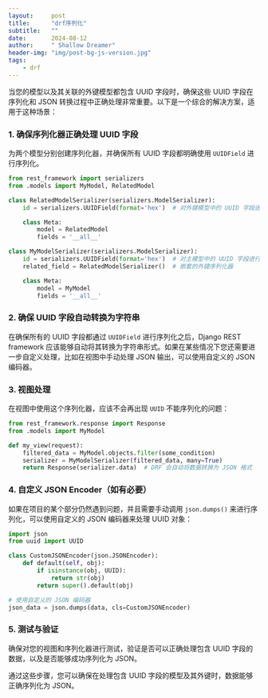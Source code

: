 ```yaml
---
layout:     post
title:      "drf序列化"
subtitle:   ""
date:       2024-08-12
author:     " Shallow Dreamer"
header-img: "img/post-bg-js-version.jpg"
tags:
    - drf
---
```


当您的模型以及其关联的外键模型都包含 UUID 字段时，确保这些 UUID 字段在序列化和 JSON 转换过程中正确处理非常重要。以下是一个综合的解决方案，适用于这种场景：

### 1. 确保序列化器正确处理 UUID 字段

为两个模型分别创建序列化器，并确保所有 UUID 字段都明确使用 `UUIDField` 进行序列化。

```python
from rest_framework import serializers
from .models import MyModel, RelatedModel

class RelatedModelSerializer(serializers.ModelSerializer):
    id = serializers.UUIDField(format='hex')  # 对外键模型中的 UUID 字段进行处理

    class Meta:
        model = RelatedModel
        fields = '__all__'

class MyModelSerializer(serializers.ModelSerializer):
    id = serializers.UUIDField(format='hex')  # 对主模型中的 UUID 字段进行处理
    related_field = RelatedModelSerializer()  # 嵌套的外键序列化器

    class Meta:
        model = MyModel
        fields = '__all__'
```

### 2. 确保 UUID 字段自动转换为字符串

在确保所有的 UUID 字段都通过 `UUIDField` 进行序列化之后，Django REST framework 应该能够自动将其转换为字符串形式。如果在某些情况下您还需要进一步自定义处理，比如在视图中手动处理 JSON 输出，可以使用自定义的 JSON 编码器。

### 3. 视图处理

在视图中使用这个序列化器，应该不会再出现 `UUID` 不能序列化的问题：

```python
from rest_framework.response import Response
from .models import MyModel

def my_view(request):
    filtered_data = MyModel.objects.filter(some_condition)
    serializer = MyModelSerializer(filtered_data, many=True)
    return Response(serializer.data)  # DRF 会自动将数据转换为 JSON 格式
```

### 4. 自定义 JSON Encoder（如有必要）

如果在项目的某个部分仍然遇到问题，并且需要手动调用 `json.dumps()` 来进行序列化，可以使用自定义的 JSON 编码器来处理 UUID 对象：

```python
import json
from uuid import UUID

class CustomJSONEncoder(json.JSONEncoder):
    def default(self, obj):
        if isinstance(obj, UUID):
            return str(obj)
        return super().default(obj)

# 使用自定义的 JSON 编码器
json_data = json.dumps(data, cls=CustomJSONEncoder)
```

### 5. 测试与验证

确保对您的视图和序列化器进行测试，验证是否可以正确处理包含 UUID 字段的数据，以及是否能够成功序列化为 JSON。

通过这些步骤，您可以确保在处理包含 UUID 字段的模型及其外键时，数据能够正确序列化为 JSON。

